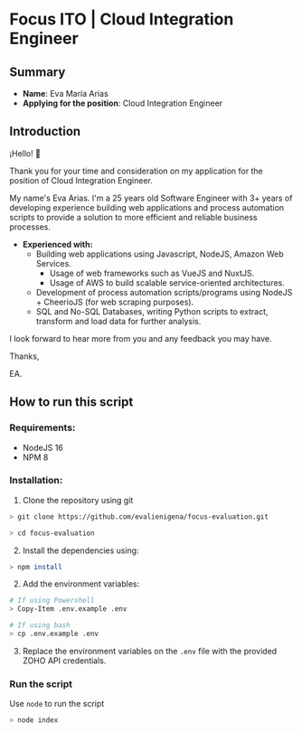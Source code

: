 # Focus ITO | Cloud Integration Engineer

## Summary
- **Name**: Eva María Arias
- **Applying for the position**: Cloud Integration Engineer

## Introduction

¡Hello! 👋

Thank you for your time and consideration on my application for the position of Cloud Integration Engineer.

My name's Eva Arias. I'm a 25 years old Software Engineer with 3+ years of developing experience building web applications and process automation scripts to provide a solution to more efficient and reliable business processes.
- **Experienced with:**
  - Building web applications using Javascript, NodeJS, Amazon Web Services.
    - Usage of web frameworks such as VueJS and NuxtJS.
    - Usage of AWS to build scalable service-oriented architectures.
  - Development of process automation scripts/programs using NodeJS + CheerioJS (for web scraping purposes).
  - SQL and No-SQL Databases, writing Python scripts to extract, transform and load data for further analysis.

I look forward to hear more from you and any feedback you may have.

Thanks,

EA.

## How to run this script
### **Requirements:**
- NodeJS 16
- NPM 8
### **Installation:**
1. Clone the repository using git
```bash
> git clone https://github.com/evalienigena/focus-evaluation.git

> cd focus-evaluation
```

2. Install the dependencies using:

```bash
> npm install
```

2. Add the environment variables:

```bash
# If using Powershell
> Copy-Item .env.example .env

# If using bash
> cp .env.example .env
```

3. Replace the environment variables on the `.env` file with the provided ZOHO API credentials.

### **Run the script**
Use `node` to run the script
```bash
> node index
```

